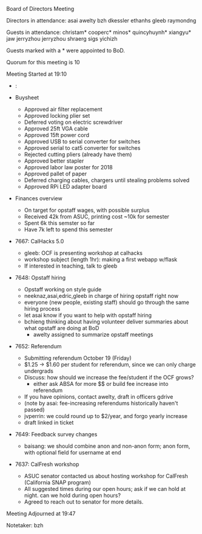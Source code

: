 Board of Directors Meeting

Directors in attendance:
asai
awelty
bzh
dkessler
ethanhs
gleeb
raymondng

Guests in attendance:
christam*
cooperc*
minos*
quincyhuynh*
xiangyu*
jaw
jerryzhou
jerryzhou
shraerg
sigs
yichizh

Guests marked with a * were appointed to BoD.

Quorum for this meeting is 10

Meeting Started at 19:10

* <RT NUMBER>: <TOPIC>

* Buysheet
  - Approved air filter replacement
  - Approved locking plier set
  - Deferred voting on electric screwdriver
  - Approved 25ft VGA cable
  - Approved 15ft power cord
  - Approved USB to serial converter for switches
  - Approved serial to cat5 converter for switches
  - Rejected cutting pliers (already have them)
  - Approved better stapler
  - Approved labor law poster for 2018
  - Approved pallet of paper
  - Deferred charging cables, chargers until stealing problems solved
  - Approved RPi LED adapter board

* Finances overview
  - On target for opstaff wages, with possible surplus
  - Received 42k from ASUC, printing cost ~10k for semester
  - Spent 6k this semster so far
  - Have 7k left to spend this semester

* 7667: CalHacks 5.0
  - gleeb: OCF is presenting workshop at calhacks
  - workshop subject (length 1hr): making a first webapp w/flask
  - If interested in teaching, talk to gleeb

* 7648: Opstaff hiring
  - Opstaff working on style guide
  - neeknaz,asai,edric,gleeb in charge of hiring opstaff right now
  - everyone (new people, existing staff) should go through the same hiring process
  - let asai know if you want to help with opstaff hiring
  - bchieng thinking about having volunteer deliver summaries about what opstaff are doing at BoD
     - awelty assigned to summarize opstaff meetings

* 7652: Referendum
  - Submitting referendum October 19 (Friday)
  - $1.25 -> $1.60 per student for referendum, since we can only charge undergrads
  - Discuss: how should we increase the fee/student if the OCF grows?
     - either ask ABSA for more $$ or build fee increase into referendum
  - If you have opinions, contact awelty, draft in officers gdrive
  - (note by asai: fee-increasing referendums historically haven't passed)
  - jvperrin: we could round up to $2/year, and forgo yearly increase
  - draft linked in ticket

* 7649: Feedback survey changes
  - baisang: we should combine anon and non-anon form; anon form, with optional field for username at end

* 7637: CalFresh workshop
  - ASUC senator contacted us about hosting workshop for CalFresh (California SNAP program)
  - All suggested times during our open hours; ask if we can hold at night. can we hold during open hours?
  - Agreed to reach out to senator for more details.

Meeting Adjourned at 19:47

Notetaker: bzh
